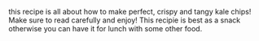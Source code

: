 this recipe is all about how to make perfect, crispy and tangy kale chips! Make sure to read carefully and enjoy! This recipie is best as a snack otherwise you can have it for lunch with some other food.